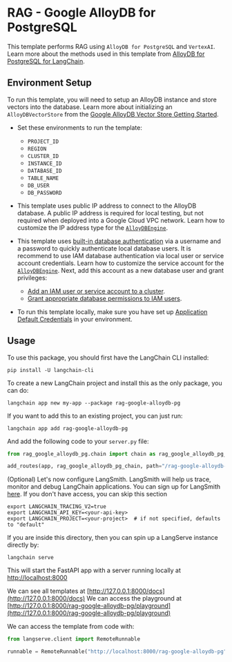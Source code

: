 # RAG - Google AlloyDB for PostgreSQL

This template performs RAG using `AlloyDB for PostgreSQL` and `VertexAI`.
Learn more about the methods used in this template from [AlloyDB for PostgreSQL for LangChain](https://github.com/googleapis/langchain-google-alloydb-pg-python).

## Environment Setup

To run this template, you will need to setup an AlloyDB instance and store vectors into the database. Learn more about initializing an `AlloyDBVectorStore` from the [Google AlloyDB Vector Store Getting Started](https://github.com/googleapis/langchain-google-alloydb-pg-python/blob/main/docs/vector_store.ipynb).

* Set these environments to run the template:
    * `PROJECT_ID`
    * `REGION`
    * `CLUSTER_ID`
    * `INSTANCE_ID`
    * `DATABASE_ID`
    * `TABLE_NAME`
    * `DB_USER`
    * `DB_PASSWORD`

* This template uses public IP address to connect to the AlloyDB database. A public IP address is required for local testing, but not required when deployed into a Google Cloud VPC network. Learn how to customize the IP address type for the [`AlloyDBEngine`](https://cloud.google.com/python/docs/reference/langchain-google-alloydb-pg/latest/langchain_google_alloydb_pg.engine.AlloyDBEngine).

* This template uses [built-in database authentication](https://cloud.google.com/alloydb/docs/database-users/about) via a username and a password to quickly authenticate local database users. It is recommend to use IAM database authentication via local user or service account credentials. Learn how to customize the service account for the [`AlloyDBEngine`](https://cloud.google.com/python/docs/reference/langchain-google-alloydb-pg/latest/langchain_google_alloydb_pg.engine.AlloyDBEngine). Next, add this account as a new database user and grant privileges:
  * [Add an IAM user or service account to a cluster](https://cloud.google.com/alloydb/docs/manage-iam-authn#create-user).
  * [Grant appropriate database permissions to IAM users](https://cloud.google.com/alloydb/docs/manage-iam-authn#grant-privileges).

* To run this template locally, make sure you have set up [Application Default Credentials](https://cloud.google.com/docs/authentication/provide-credentials-adc) in your environment.

## Usage

To use this package, you should first have the LangChain CLI installed:

```shell
pip install -U langchain-cli
```

To create a new LangChain project and install this as the only package, you can do:

```shell
langchain app new my-app --package rag-google-alloydb-pg
```

If you want to add this to an existing project, you can just run:

```shell
langchain app add rag-google-alloydb-pg
```

And add the following code to your `server.py` file:

```python
from rag_google_alloydb_pg.chain import chain as rag_google_alloydb_pg_chain

add_routes(app, rag_google_alloydb_pg_chain, path="/rag-google-alloydb-pg")
```

(Optional) Let's now configure LangSmith.
LangSmith will help us trace, monitor and debug LangChain applications.
You can sign up for LangSmith [here](https://smith.langchain.com/).
If you don't have access, you can skip this section

```shell
export LANGCHAIN_TRACING_V2=true
export LANGCHAIN_API_KEY=<your-api-key>
export LANGCHAIN_PROJECT=<your-project>  # if not specified, defaults to "default"
```

If you are inside this directory, then you can spin up a LangServe instance directly by:

```shell
langchain serve
```

This will start the FastAPI app with a server running locally at
[http://localhost:8000](http://localhost:8000)

We can see all templates at [http://127.0.0.1:8000/docs](http://127.0.0.1:8000/docs)
We can access the playground
at [http://127.0.0.1:8000/rag-google-alloydb-pg/playground](http://127.0.0.1:8000/rag-google-alloydb-pg/playground)

We can access the template from code with:

```python
from langserve.client import RemoteRunnable

runnable = RemoteRunnable("http://localhost:8000/rag-google-alloydb-pg")